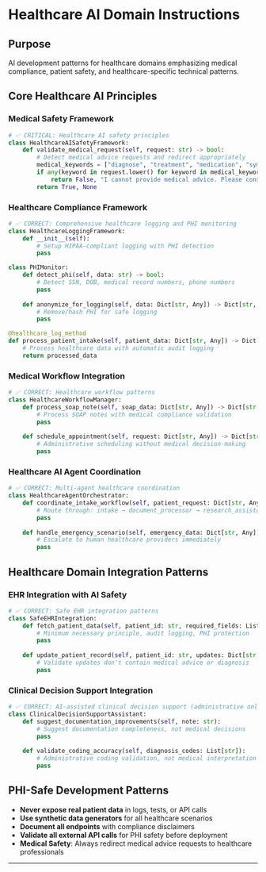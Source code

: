 # Healthcare AI Domain Instructions

## Purpose

AI development patterns for healthcare domains emphasizing medical compliance, patient safety, and healthcare-specific technical patterns.

## Core Healthcare AI Principles

### Medical Safety Framework

```python
# ✅ CRITICAL: Healthcare AI safety principles
class HealthcareAISafetyFramework:
    def validate_medical_request(self, request: str) -> bool:
        # Detect medical advice requests and redirect appropriately
        medical_keywords = ["diagnose", "treatment", "medication", "symptoms"]
        if any(keyword in request.lower() for keyword in medical_keywords):
            return False, "I cannot provide medical advice. Please consult with a healthcare professional."
        return True, None
```

### Healthcare Compliance Framework

```python
# ✅ CORRECT: Comprehensive healthcare logging and PHI monitoring
class HealthcareLoggingFramework:
    def __init__(self):
        # Setup HIPAA-compliant logging with PHI detection
        pass

class PHIMonitor:
    def detect_phi(self, data: str) -> bool:
        # Detect SSN, DOB, medical record numbers, phone numbers
        pass
    
    def anonymize_for_logging(self, data: Dict[str, Any]) -> Dict[str, Any]:
        # Remove/hash PHI for safe logging
        pass

@healthcare_log_method
def process_patient_intake(self, patient_data: Dict[str, Any]) -> Dict[str, Any]:
    # Process healthcare data with automatic audit logging
    return processed_data
```

### Medical Workflow Integration

```python
# ✅ CORRECT: Healthcare workflow patterns
class HealthcareWorkflowManager:
    def process_soap_note(self, soap_data: Dict[str, Any]) -> Dict[str, Any]:
        # Process SOAP notes with medical compliance validation
        pass
    
    def schedule_appointment(self, request: Dict[str, Any]) -> Dict[str, Any]:
        # Administrative scheduling without medical decision-making
        pass
```

### Healthcare AI Agent Coordination

```python
# ✅ CORRECT: Multi-agent healthcare coordination
class HealthcareAgentOrchestrator:
    def coordinate_intake_workflow(self, patient_request: Dict[str, Any]):
        # Route through: intake → document_processor → research_assistant
        pass
    
    def handle_emergency_scenario(self, emergency_data: Dict[str, Any]):
        # Escalate to human healthcare providers immediately
        pass
```

## Healthcare Domain Integration Patterns

### EHR Integration with AI Safety

```python
# ✅ CORRECT: Safe EHR integration patterns
class SafeEHRIntegration:
    def fetch_patient_data(self, patient_id: str, required_fields: List[str]):
        # Minimum necessary principle, audit logging, PHI protection
        pass
    
    def update_patient_record(self, patient_id: str, updates: Dict[str, Any]):
        # Validate updates don't contain medical advice or diagnosis
        pass
```

### Clinical Decision Support Integration

```python
# ✅ CORRECT: AI-assisted clinical decision support (administrative only)
class ClinicalDecisionSupportAssistant:
    def suggest_documentation_improvements(self, note: str):
        # Suggest documentation completeness, not medical decisions
        pass
    
    def validate_coding_accuracy(self, diagnosis_codes: List[str]):
        # Administrative coding validation, not medical interpretation
        pass
```

## PHI-Safe Development Patterns

- **Never expose real patient data** in logs, tests, or API calls
- **Use synthetic data generators** for all healthcare scenarios
- **Document all endpoints** with compliance disclaimers
- **Validate all external API calls** for PHI safety before deployment
- **Medical Safety**: Always redirect medical advice requests to healthcare professionals

---
